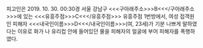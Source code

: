피고인은 2019. 10. 30. 00:30경 서울 강남구 <<<구아래주소>>>B<<</구아래주소>>>에 있는 <<<유흥주점>>>C<<</유흥주점>>> 유흥주점 1번방에서, 여성 접객원인 피해자 <<<내국인이름>>>D<<</내국인이름>>>(여, 23세)가 기분 나쁘게 말하였다는 이유로 화가 나 유리컵 안에 들어있던 물을 피해자의 얼굴에 부어 피해자를 폭행하였다.